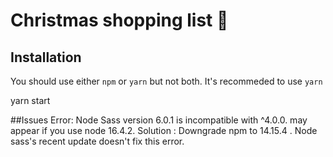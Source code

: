 # Christmas shopping list 🎄

## Installation

You should use either `npm` or `yarn` but not both. It's recommeded to use `yarn`

yarn start

##Issues
Error: Node Sass version 6.0.1 is incompatible with ^4.0.0. may appear if you use node 16.4.2.
Solution : Downgrade npm to 14.15.4 .
Node sass's recent update doesn't fix this error.
